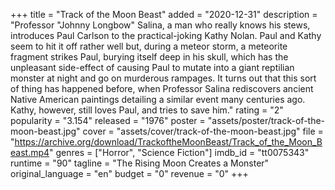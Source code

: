 +++
title = "Track of the Moon Beast"
added = "2020-12-31"
description = "Professor \"Johnny Longbow\" Salina, a man who really knows his stews, introduces Paul Carlson to the practical-joking Kathy Nolan. Paul and Kathy seem to hit it off rather well but, during a meteor storm, a meteorite fragment strikes Paul, burying itself deep in his skull, which has the unpleasant side-effect of causing Paul to mutate into a giant reptilian monster at night and go on murderous rampages. It turns out that this sort of thing has happened before, when Professor Salina rediscovers ancient Native American paintings detailing a similar event many centuries ago. Kathy, however, still loves Paul, and tries to save him."
rating = "2"
popularity = "3.154"
released = "1976"
poster = "assets/poster/track-of-the-moon-beast.jpg"
cover = "assets/cover/track-of-the-moon-beast.jpg"
file = "https://archive.org/download/TrackoftheMoonBeast/Track_of_the_Moon_Beast.mp4"
genres = ["Horror", "Science Fiction"]
imdb_id = "tt0075343"
runtime = "90"
tagline = "The Rising Moon Creates a Monster"
original_language = "en"
budget = "0"
revenue = "0"
+++
